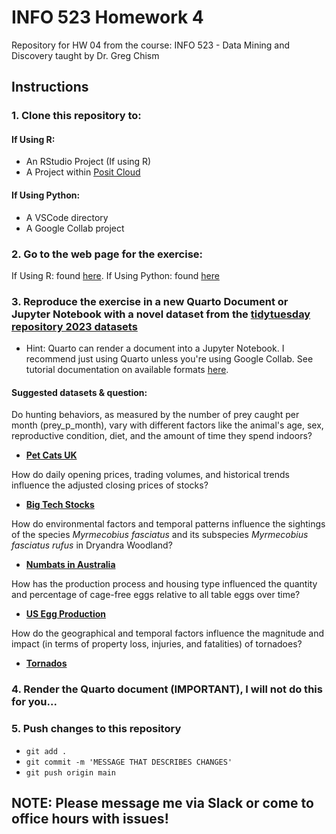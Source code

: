 # INFO 523 Homework 4

Repository for HW 04 from the course: INFO 523 - Data Mining and Discovery taught by Dr. Greg Chism

## Instructions

### 1. Clone this repository to:
   
   #### If Using R:
   - An RStudio Project (If using R)
   - A Project within [Posit Cloud](https://posit.cloud/)

   #### If Using Python: 
   - A VSCode directory
   - A Google Collab project
   
### 2. Go to the web page for the exercise:
   If Using R: found [here](https://datamineaz.org/slides/week8/rexercise4.2).
   If Using Python: found [here](https://datamineaz.org/python/regressionpython)
   
### 3. Reproduce the exercise in a new Quarto Document or Jupyter Notebook with a novel dataset from the [tidytuesday repository 2023 datasets](https://github.com/rfordatascience/tidytuesday/tree/master/data/2023)
  - Hint: Quarto can render a document into a Jupyter Notebook. I recommend just using Quarto unless you're using Google Collab. See tutorial documentation on available formats [here]([https://posit.cloud/](https://quarto.org/docs/output-formats/all-formats.html)https://quarto.org/docs/output-formats/all-formats.html).

#### Suggested datasets & question:
Do hunting behaviors, as measured by the number of prey caught per month (prey_p_month), vary with different factors like the animal's age, sex, reproductive condition, diet, and the amount of time they spend indoors?

- [**Pet Cats UK**](https://github.com/rfordatascience/tidytuesday/tree/master/data/2023/2023-01-31)

How do daily opening prices, trading volumes, and historical trends influence the adjusted closing prices of stocks?

- [**Big Tech Stocks**](https://github.com/rfordatascience/tidytuesday/tree/master/data/2023/2023-02-07)

How do environmental factors and temporal patterns influence the sightings of the species *Myrmecobius fasciatus* and its subspecies *Myrmecobius fasciatus rufus* in Dryandra Woodland?

- [**Numbats in Australia**](https://github.com/rfordatascience/tidytuesday/tree/master/data/2023/2023-03-07)

How has the production process and housing type influenced the quantity and percentage of cage-free eggs relative to all table eggs over time?

- [**US Egg Production**](https://github.com/rfordatascience/tidytuesday/tree/master/data/2023/2023-04-11)

How do the geographical and temporal factors influence the magnitude and impact (in terms of property loss, injuries, and fatalities) of tornadoes?

- [**Tornados**](https://github.com/rfordatascience/tidytuesday/tree/master/data/2023/2023-05-16)
    
### 4. Render the Quarto document (IMPORTANT), I will not do this for you...
   
### 5. Push changes to this repository
  - `git add .`
  - `git commit -m 'MESSAGE THAT DESCRIBES CHANGES'`
  - `git push origin main`

## NOTE: Please message me via Slack or come to office hours with issues!


